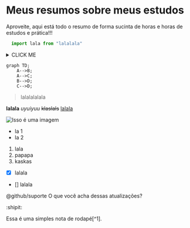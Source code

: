 # Meus resumos sobre meus estudos

Aproveite, aqui está todo o resumo de forma sucinta de horas e horas de estudos e prática!!!

```javascript
  import lala from "lalalala"
```

<details><summary>CLICK ME</summary>
<p>

#### We can hide anything, even code!

  ```javascript
    import lala from "lalalala"
  ```

</details>

```mermaid
graph TD;
    A-->B;
    A-->C;
    B-->D;
    C-->D;
```

> lalalalalala

**lalala**
*uyuiyuu*
~~klaslals~~
[lalala]()

![Isso é uma imagem](https://myoctocat.com/assets/images/base-octocat.svg)

- la 1
- la 2

1. lala
2. papapa
3. kaskas

- [x] lalala
- [] lalala

@github/suporte O que você acha dessas atualizações?

:shipit:

Essa é uma simples nota de rodapé[^1].

<!-- This content will not appear in the rendered Markdown -->